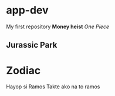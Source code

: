 # app-dev
My first repository
**Money heist** 
*One Piece*
## Jurassic Park
# Zodiac
Hayop si Ramos
Takte
ako na to ramos
